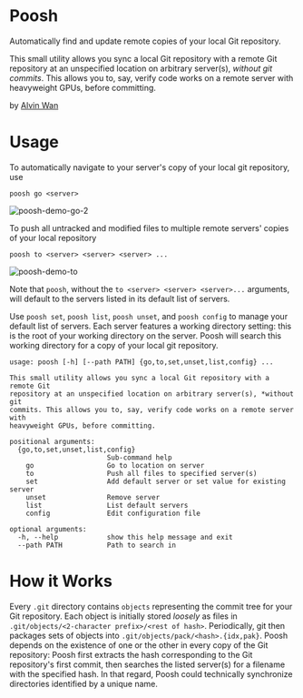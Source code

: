 # Poosh

Automatically find and update remote copies of your local Git repository.

This small utility allows you sync a local Git repository with a remote Git
repository at an unspecified location on arbitrary server(s), *without git
commits*. This allows you to, say, verify code works on a remote server with
heavyweight GPUs, before committing.

by [Alvin Wan](http://alvinwan.com)

# Usage

To automatically navigate to your server's copy of your local git repository, use

```
poosh go <server>
```

![poosh-demo-go-2](https://user-images.githubusercontent.com/2068077/45601808-e7007f00-b9c7-11e8-85bc-037916fbfe0e.gif)

To push all untracked and modified files to multiple remote servers' copies of your local repository

```
poosh to <server> <server> <server> ...
```

![poosh-demo-to](https://user-images.githubusercontent.com/2068077/45601812-e8ca4280-b9c7-11e8-8b98-c8c13f20cf07.gif)

Note that `poosh`, without the `to <server> <server> <server>...` arguments, will default to the servers listed in its default list of servers.

Use `poosh set`, `poosh list`, `poosh unset`, and `poosh config` to manage your default list of servers. Each server features a working directory setting: this is the root of your working directory on the server. Poosh will search this working directory for a copy of your local git repository.

```
usage: poosh [-h] [--path PATH] {go,to,set,unset,list,config} ...

This small utility allows you sync a local Git repository with a remote Git
repository at an unspecified location on arbitrary server(s), *without git
commits. This allows you to, say, verify code works on a remote server with
heavyweight GPUs, before committing.

positional arguments:
  {go,to,set,unset,list,config}
                        Sub-command help
    go                  Go to location on server
    to                  Push all files to specified server(s)
    set                 Add default server or set value for existing server
    unset               Remove server
    list                List default servers
    config              Edit configuration file

optional arguments:
  -h, --help            show this help message and exit
  --path PATH           Path to search in
```

# How it Works

Every `.git` directory contains `objects` representing the commit tree for your Git repository. Each object is initially stored *loosely* as files in `.git/objects/<2-character prefix>/<rest of hash>`. Periodically, git then packages sets of objects into `.git/objects/pack/<hash>.{idx,pak}`. Poosh depends on the existence of one or the other in every copy of the Git repository: Poosh first extracts the hash corresponding to the Git repository's first commit, then searches the listed server(s) for a filename with the specified hash. In that regard, Poosh could technically synchronize directories identified by a unique name.
